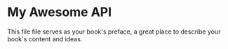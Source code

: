 
# My Awesome API

This file file serves as your book's preface, a great place to describe your book's content and ideas.
